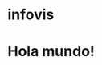 # infovis

<!DOCTYPE html>
<html>
<head>
  <meta charset="utf-8">
  <meta name="viewport" content="width=device-width">
  <title>hola mundo</title>
</head>
<body>
  <h1>Hola mundo!<h1> 
    <div class="flourish-embed flourish-bar-chart-race" data-src="visualisation/15439143"><script src="https://public.flourish.studio/resources/embed.js"></script></div>
  </body>
</html>
